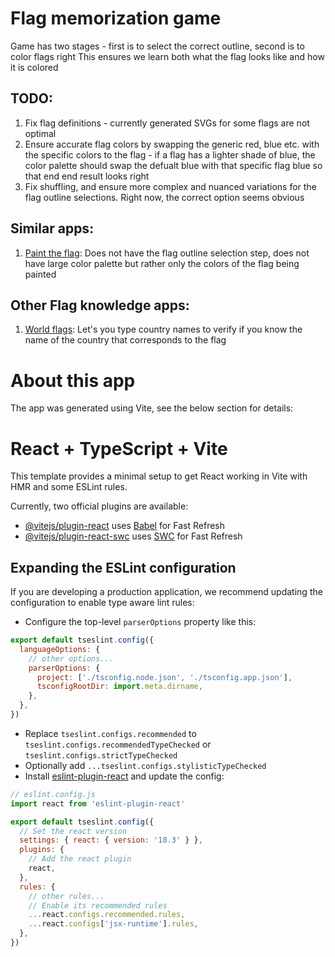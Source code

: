 # Flag memorization game
Game has two stages - first is to select the correct outline, second is to color flags right
This ensures we learn both what the flag looks like and how it is colored

## TODO:
1) Fix flag definitions - currently generated SVGs for some flags are not optimal
2) Ensure accurate flag colors by swapping the generic red, blue etc. with the specific colors to the flag - if a flag has a lighter shade of blue, the color palette should swap the defualt blue with that specific flag blue so that end end result looks right
3) Fix shuffling, and ensure more complex and nuanced variations for the flag outline selections. Right now, the correct option seems obvious

## Similar apps:
1) [Paint the flag](https://www.crazygames.com/game/paint-the-flag): Does not have the flag outline selection step, does not have large color palette but rather only the colors of the flag being painted

## Other Flag knowledge apps:
1) [World flags](https://www.sporcle.com/games/g/worldflags): Let's you type country names to verify if you know the name of the country that corresponds to the flag

# About this app
The app was generated using Vite, see the below section for details:

# React + TypeScript + Vite

This template provides a minimal setup to get React working in Vite with HMR and some ESLint rules.

Currently, two official plugins are available:

- [@vitejs/plugin-react](https://github.com/vitejs/vite-plugin-react/blob/main/packages/plugin-react/README.md) uses [Babel](https://babeljs.io/) for Fast Refresh
- [@vitejs/plugin-react-swc](https://github.com/vitejs/vite-plugin-react-swc) uses [SWC](https://swc.rs/) for Fast Refresh

## Expanding the ESLint configuration

If you are developing a production application, we recommend updating the configuration to enable type aware lint rules:

- Configure the top-level `parserOptions` property like this:

```js
export default tseslint.config({
  languageOptions: {
    // other options...
    parserOptions: {
      project: ['./tsconfig.node.json', './tsconfig.app.json'],
      tsconfigRootDir: import.meta.dirname,
    },
  },
})
```

- Replace `tseslint.configs.recommended` to `tseslint.configs.recommendedTypeChecked` or `tseslint.configs.strictTypeChecked`
- Optionally add `...tseslint.configs.stylisticTypeChecked`
- Install [eslint-plugin-react](https://github.com/jsx-eslint/eslint-plugin-react) and update the config:

```js
// eslint.config.js
import react from 'eslint-plugin-react'

export default tseslint.config({
  // Set the react version
  settings: { react: { version: '18.3' } },
  plugins: {
    // Add the react plugin
    react,
  },
  rules: {
    // other rules...
    // Enable its recommended rules
    ...react.configs.recommended.rules,
    ...react.configs['jsx-runtime'].rules,
  },
})
```
